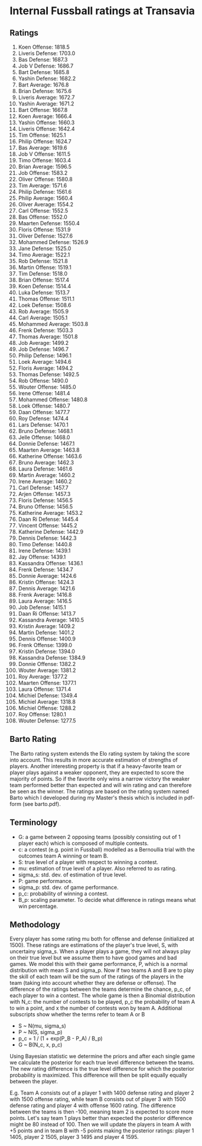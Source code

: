 # Internal Fussball ratings at Transavia
## Ratings
1. Koen Offense: 1818.5 
2. Liveris Defense: 1703.0 
3. Bas Defense: 1687.3 
4. Job V Defense: 1686.7 
5. Bart Defense: 1685.8 
6. Yashin Defense: 1682.2 
7. Bart Average: 1676.8 
8. Brian Defense: 1675.6 
9. Liveris Average: 1672.7 
10. Yashin Average: 1671.2 
11. Bart Offense: 1667.8 
12. Koen Average: 1666.4 
13. Yashin Offense: 1660.3 
14. Liveris Offense: 1642.4 
15. Tim Offense: 1625.1 
16. Philip Offense: 1624.7 
17. Bas Average: 1619.6 
18. Job V Offense: 1611.5 
19. Timo Offense: 1603.4 
20. Brian Average: 1596.5 
21. Job Offense: 1583.2 
22. Oliver Offense: 1580.8 
23. Tim Average: 1571.6 
24. Philip  Defense: 1561.6 
25. Philip Average: 1560.4 
26. Oliver Average: 1554.2 
27. Carl Offense: 1552.5 
28. Bas Offense: 1552.0 
29. Maarten Defense: 1550.4 
30. Floris Offense: 1531.9 
31. Oliver Defense: 1527.6 
32. Mohammed Defense: 1526.9 
33. Jane Defense: 1525.0 
34. Timo Average: 1522.1 
35. Rob Defense: 1521.8 
36. Martin Offense: 1519.1 
37. Tim Defense: 1518.0 
38. Brian Offense: 1517.4 
39. Koen Defense: 1514.4 
40. Luka Defense: 1513.7 
41. Thomas Offense: 1511.1 
42. Loek Defense: 1508.6 
43. Rob Average: 1505.9 
44. Carl Average: 1505.1 
45. Mohammed Average: 1503.8 
46. Frenk  Defense: 1503.3 
47. Thomas Average: 1501.8 
48. Job Average: 1499.2 
49. Job  Defense: 1496.7 
50. Philip Defense: 1496.1 
51. Loek Average: 1494.6 
52. Floris Average: 1494.2 
53. Thomas Defense: 1492.5 
54. Rob Offense: 1490.0 
55. Wouter Offense: 1485.0 
56. Irene Offense: 1481.4 
57. Mohammed Offense: 1480.8 
58. Loek Offense: 1480.7 
59. Daan Offense: 1477.7 
60. Roy Defense: 1474.4 
61. Lars Defense: 1470.1 
62. Bruno Defense: 1468.1 
63. Jelle Offense: 1468.0 
64. Donnie Defense: 1467.1 
65. Maarten Average: 1463.8 
66. Katherine Offense: 1463.6 
67. Bruno Average: 1462.3 
68. Laura Defense: 1461.6 
69. Martin Average: 1460.2 
70. Irene Average: 1460.2 
71. Carl Defense: 1457.7 
72. Arjen Offense: 1457.3 
73. Floris Defense: 1456.5 
74. Bruno Offense: 1456.5 
75. Katherine Average: 1453.2 
76. Daan Ri Defense: 1445.4 
77. Vincent Offense: 1445.2 
78. Katherine Defense: 1442.9 
79. Dennis Defense: 1442.3 
80. Timo Defense: 1440.8 
81. Irene Defense: 1439.1 
82. Jay Offense: 1439.1 
83. Kassandra Offense: 1436.1 
84. Frenk Defense: 1434.7 
85. Donnie Average: 1424.6 
86. Kristin Offense: 1424.3 
87. Dennis Average: 1421.6 
88. Frenk Average: 1416.8 
89. Laura Average: 1416.5 
90. Job Defense: 1415.1 
91. Daan Ri Offense: 1413.7 
92. Kassandra Average: 1410.5 
93. Kristin Average: 1409.2 
94. Martin Defense: 1401.2 
95. Dennis Offense: 1400.9 
96. Frenk Offense: 1399.0 
97. Kristin Defense: 1394.0 
98. Kassandra Defense: 1384.9 
99. Donnie Offense: 1382.2 
100. Wouter Average: 1381.2 
101. Roy Average: 1377.2 
102. Maarten Offense: 1377.1 
103. Laura Offense: 1371.4 
104. Michiel Defense: 1349.4 
105. Michiel Average: 1318.8 
106. Michiel Offense: 1288.2 
107. Roy Offense: 1280.1 
108. Wouter Defense: 1277.5 

## Barto Rating
The Barto rating system extends the Elo rating system by taking the score into account. This results in more accurate estimation of strengths of players. Another interesting property is that if a heavy-favorite team or player plays against a weaker opponent, they are expected to score the majority of points. So if the favorite only wins a narrow victory the weaker team performed better than expected and will win rating and can therefore be seen as the winner. The ratings are based on the rating system named Barto which I developed during my Master's thesis which is included in pdf-form (see barto.pdf).
## Terminology
- G: a game between 2 opposing teams (possibly consisting out of 1 player each) which is composed of multiple contests.
- c: a contest (e.g. point in Fussball) modelled as a Bernoullia trial with the outcomes team A winning or team B.
- S: true level of a player with respect to winning a contest.
- mu: estimation of true level of a player. Also referred to as rating.
- sigma_s: std. dev. of estimation of true level.
- P: game performance.
- sigma_p: std. dev. of game performance.
- p_c: probability of winning a contest.
- B_p: scaling parameter. To decide what difference in ratings means what win percentage.
## Methodology
Every player has some rating mu both for offense and defense (initialized at 1500). These ratings are estimations of the player's true level, S, with uncertainy sigma_s. When a player plays a game, they will not always play on their true level but we assume them to have good games and bad games. We model this with their game performance, P, which is a normal distribution with mean S and sigma_p. Now if two teams A and B are to play the skill of each team will be the sum of the ratings of the players in the team (taking into account whether they are defense or offense). The difference of the ratings between the teams determine the chance, p_c, of each player to win a contest. The whole game is then a Binomial distribution with N_c: the number of contests to be played, p_c the probability of team A to win a point, and x the number of contests won by team A. Additional subscripts show whether the terms refer to team A or B
- S ~ N(mu, sigma_s)
- P ~ N(S, sigma_p)
- p_c = 1 / (1 + exp(P_B - P_A) / B_p)
- G ~ B(N_c, x, p_c)

Using Bayesian statistic we determine the priors and after each single game we calculate the posterior for each true level difference between the teams. The new rating difference is the true level difference for which the posterior probability is maximized. This difference will then be split equally equally between the player. 

E.g. Team A consists out of a player 1 with 1400 defense rating and player 2 with 1500 offense rating, while team B consists out of player 3 with 1500 defense rating and player 4 with offense 1600 rating. The difference between the teams is then -100, meaning team 2 is expected to score more points. Let's say team 1 plays better than expected the posterior difference might be 80 instead of 100. Then we will update the players in team A with +5 points and in team B with -5 points making the posterior ratings: player 1 1405, player 2 1505, player 3 1495 and player 4 1595.